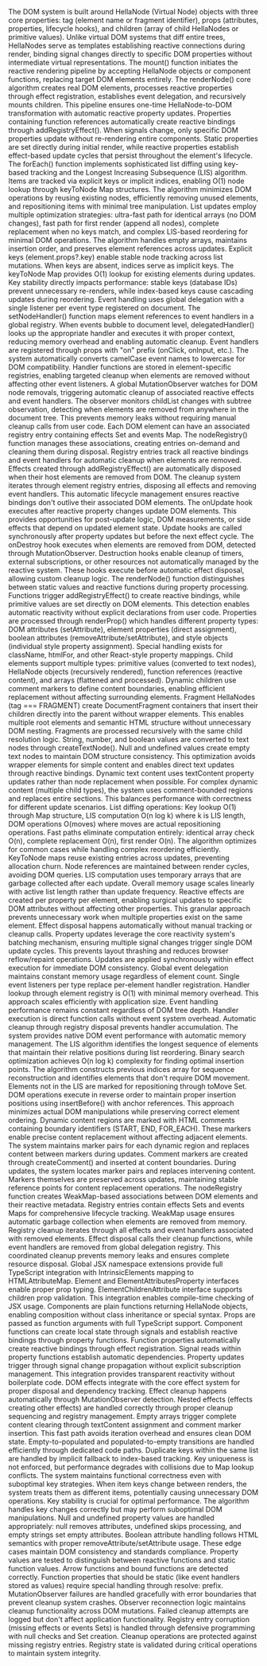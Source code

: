 <technical-internals>
  <core-architecture>
    <reactive-rendering-system>
      <hellanode-architecture>
        The DOM system is built around HellaNode (Virtual Node) objects
        with three core properties: tag (element name or fragment identifier), props (attributes, properties, lifecycle hooks), and children (array of child HellaNodes or primitive values). Unlike virtual DOM systems that diff entire trees, HellaNodes serve as templates establishing reactive connections during render, binding signal changes directly to specific DOM properties without intermediate virtual representations.
      </hellanode-architecture>
      <mount-pipeline>
        The mount() function initiates the reactive rendering pipeline by accepting HellaNode objects or component functions, replacing target DOM elements entirely. The renderNode() core algorithm creates real DOM elements, processes reactive properties through effect registration, establishes event delegation, and recursively mounts children. This pipeline ensures one-time HellaNode-to-DOM transformation with automatic reactive property updates.
      </mount-pipeline>
      <reactive-property-binding>
        Properties containing function references automatically create reactive bindings through addRegistryEffect(). When signals change, only specific DOM properties update without re-rendering entire components. Static properties are set directly during initial render, while reactive properties establish effect-based update cycles that persist throughout the element's lifecycle.
      </reactive-property-binding>
    </reactive-rendering-system>
    <list-rendering-engine>
      <foreach-algorithm>
        The forEach() function implements sophisticated list diffing using key-based tracking and the Longest Increasing Subsequence (LIS) algorithm. Items are tracked via explicit keys or implicit indices, enabling O(1) node lookup through keyToNode Map structures. The algorithm minimizes DOM operations by reusing existing nodes, efficiently removing unused elements, and repositioning items with minimal tree manipulation.
      </foreach-algorithm>
      <diffing-strategies>
        List updates employ multiple optimization strategies: ultra-fast path for identical arrays (no DOM changes), fast path for first render (append all nodes), complete replacement when no keys match, and complex LIS-based reordering for minimal DOM operations. The algorithm handles empty arrays, maintains insertion order, and preserves element references across updates.
      </diffing-strategies>
      <key-based-optimization>
        Explicit keys (element.props?.key) enable stable node tracking across list mutations. When keys are absent, indices serve as implicit keys. The keyToNode Map provides O(1) lookup for existing elements during updates. Key stability directly impacts performance: stable keys (database IDs) prevent unnecessary re-renders, while index-based keys cause cascading updates during reordering.
      </key-based-optimization>
    </list-rendering-engine>
    <event-system>
      <global-delegation>
        Event handling uses global delegation with a single listener per event type registered on document. The setNodeHandler() function maps element references to event handlers in a global registry. When events bubble to document level, delegatedHandler() looks up the appropriate handler and executes it with proper context, reducing memory overhead and enabling automatic cleanup.
      </global-delegation>
      <handler-registration>
        Event handlers are registered through props with "on" prefix (onClick, onInput, etc.). The system automatically converts camelCase event names to lowercase for DOM compatibility. Handler functions are stored in element-specific registries, enabling targeted cleanup when elements are removed without affecting other event listeners.
      </handler-registration>
    </event-system>
  </core-architecture>
  <memory-management>
    <automatic-cleanup-system>
      <mutation-observer-integration>
        A global MutationObserver watches for DOM node removals, triggering automatic cleanup of associated reactive effects and event handlers. The observer monitors childList changes with subtree observation, detecting when elements are removed from anywhere in the document tree. This prevents memory leaks without requiring manual cleanup calls from user code.
      </mutation-observer-integration>
      <node-registry-architecture>
        Each DOM element can have an associated registry entry containing effects Set and events Map. The nodeRegistry() function manages these associations, creating entries on-demand and cleaning them during disposal. Registry entries track all reactive bindings and event handlers for automatic cleanup when elements are removed.
      </node-registry-architecture>
      <effect-lifecycle-management>
        Effects created through addRegistryEffect() are automatically disposed when their host elements are removed from DOM. The cleanup system iterates through element registry entries, disposing all effects and removing event handlers. This automatic lifecycle management ensures reactive bindings don't outlive their associated DOM elements.
      </effect-lifecycle-management>
    </automatic-cleanup-system>
    <lifecycle-hooks>
      <update-lifecycle>
        The onUpdate hook executes after reactive property changes update DOM elements. This provides opportunities for post-update logic, DOM measurements, or side effects that depend on updated element state. Update hooks are called synchronously after property updates but before the next effect cycle.
      </update-lifecycle>
      <destruction-lifecycle>
        The onDestroy hook executes when elements are removed from DOM, detected through MutationObserver. Destruction hooks enable cleanup of timers, external subscriptions, or other resources not automatically managed by the reactive system. These hooks execute before automatic effect disposal, allowing custom cleanup logic.
      </destruction-lifecycle>
    </lifecycle-hooks>
  </memory-management>
  <rendering-algorithms>
    <property-resolution>
      <reactive-vs-static-detection>
        The renderNode() function distinguishes between static values and reactive functions during property processing. Functions trigger addRegistryEffect() to create reactive bindings, while primitive values are set directly on DOM elements. This detection enables automatic reactivity without explicit declarations from user code.
      </reactive-vs-static-detection>
      <property-application-pipeline>
        Properties are processed through renderProp() which handles different property types: DOM attributes (setAttribute), element properties (direct assignment), boolean attributes (removeAttribute/setAttribute), and style objects (individual style property assignment). Special handling exists for className, htmlFor, and other React-style property mappings.
      </property-application-pipeline>
    </property-resolution>
    <child-resolution>
      <dynamic-content-handling>
        Child elements support multiple types: primitive values (converted to text nodes), HellaNode objects (recursively rendered), function references (reactive content), and arrays (flattened and processed). Dynamic children use comment markers to define content boundaries, enabling efficient replacement without affecting surrounding elements.
      </dynamic-content-handling>
      <fragment-processing>
        Fragment HellaNodes (tag === FRAGMENT) create DocumentFragment containers that insert their children directly into the parent without wrapper elements. This enables multiple root elements and semantic HTML structure without unnecessary DOM nesting. Fragments are processed recursively with the same child resolution logic.
      </fragment-processing>
    </child-resolution>
    <text-node-optimization>
      <primitive-value-handling>
        String, number, and boolean values are converted to text nodes through createTextNode(). Null and undefined values create empty text nodes to maintain DOM structure consistency. This optimization avoids wrapper elements for simple content and enables direct text updates through reactive bindings.
      </primitive-value-handling>
      <content-replacement-strategy>
        Dynamic text content uses textContent property updates rather than node replacement when possible. For complex dynamic content (multiple child types), the system uses comment-bounded regions and replaces entire sections. This balances performance with correctness for different update scenarios.
      </content-replacement-strategy>
    </text-node-optimization>
  </rendering-algorithms>
  <performance-optimizations>
    <list-diffing-complexity>
      <computational-analysis>
        List diffing operations: Key lookup O(1) through Map structure, LIS computation O(n log k) where k is LIS length, DOM operations O(moves) where moves are actual repositioning operations. Fast paths eliminate computation entirely: identical array check O(n), complete replacement O(n), first render O(n). The algorithm optimizes for common cases while handling complex reordering efficiently.
      </computational-analysis>
      <memory-patterns>
        KeyToNode maps reuse existing entries across updates, preventing allocation churn. Node references are maintained between render cycles, avoiding DOM queries. LIS computation uses temporary arrays that are garbage collected after each update. Overall memory usage scales linearly with active list length rather than update frequency.
      </memory-patterns>
    </list-diffing-complexity>
    <reactive-binding-efficiency>
      <effect-granularity>
        Reactive effects are created per property per element, enabling surgical updates to specific DOM attributes without affecting other properties. This granular approach prevents unnecessary work when multiple properties exist on the same element. Effect disposal happens automatically without manual tracking or cleanup calls.
      </effect-granularity>
      <update-batching>
        Property updates leverage the core reactivity system's batching mechanism, ensuring multiple signal changes trigger single DOM update cycles. This prevents layout thrashing and reduces browser reflow/repaint operations. Updates are applied synchronously within effect execution for immediate DOM consistency.
      </update-batching>
    </reactive-binding-efficiency>
    <event-delegation-benefits>
      <memory-footprint-reduction>
        Global event delegation maintains constant memory usage regardless of element count. Single event listeners per type replace per-element handler registration. Handler lookup through element registry is O(1) with minimal memory overhead. This approach scales efficiently with application size.
      </memory-footprint-reduction>
      <performance-characteristics>
        Event handling performance remains constant regardless of DOM tree depth. Handler execution is direct function calls without event system overhead. Automatic cleanup through registry disposal prevents handler accumulation. The system provides native DOM event performance with automatic memory management.
      </performance-characteristics>
    </event-delegation-benefits>
  </performance-optimizations>
  <advanced-algorithms>
    <longest-increasing-subsequence>
      <algorithm-implementation>
        The LIS algorithm identifies the longest sequence of elements that maintain their relative positions during list reordering. Binary search optimization achieves O(n log k) complexity for finding optimal insertion points. The algorithm constructs previous indices array for sequence reconstruction and identifies elements that don't require DOM movement.
      </algorithm-implementation>
      <dom-movement-minimization>
        Elements not in the LIS are marked for repositioning through toMove Set. DOM operations execute in reverse order to maintain proper insertion positions using insertBefore() with anchor references. This approach minimizes actual DOM manipulations while preserving correct element ordering.
      </dom-movement-minimization>
    </longest-increasing-subsequence>
    <comment-marker-system>
      <dynamic-content-boundaries>
        Dynamic content regions are marked with HTML comments containing boundary identifiers (START, END, FOR_EACH). These markers enable precise content replacement without affecting adjacent elements. The system maintains marker pairs for each dynamic region and replaces content between markers during updates.
      </dynamic-content-boundaries>
      <marker-management>
        Comment markers are created through createComment() and inserted at content boundaries. During updates, the system locates marker pairs and replaces intervening content. Markers themselves are preserved across updates, maintaining stable reference points for content replacement operations.
      </marker-management>
    </comment-marker-system>
    <registry-architecture>
      <element-association-mapping>
        The nodeRegistry function creates WeakMap-based associations between DOM elements and their reactive metadata. Registry entries contain effects Sets and events Maps for comprehensive lifecycle tracking. WeakMap usage ensures automatic garbage collection when elements are removed from memory.
      </element-association-mapping>
      <cleanup-coordination>
        Registry cleanup iterates through all effects and event handlers associated with removed elements. Effect disposal calls their cleanup functions, while event handlers are removed from global delegation registry. This coordinated cleanup prevents memory leaks and ensures complete resource disposal.
      </cleanup-coordination>
    </registry-architecture>
  </advanced-algorithms>
  <integration-patterns>
    <jsx-compatibility>
      <type-system-integration>
        Global JSX namespace extensions provide full TypeScript integration with IntrinsicElements mapping to HTMLAttributeMap. Element and ElementAttributesProperty interfaces enable proper prop typing. ElementChildrenAttribute interface supports children prop validation. This integration enables compile-time checking of JSX usage.
      </type-system-integration>
      <component-function-pattern>
        Components are plain functions returning HellaNode objects, enabling composition without class inheritance or special syntax. Props are passed as function arguments with full TypeScript support. Component functions can create local state through signals and establish reactive bindings through property functions.
      </component-function-pattern>
    </jsx-compatibility>
    <reactive-system-integration>
      <signal-binding-automation>
        Function properties automatically create reactive bindings through effect registration. Signal reads within property functions establish automatic dependencies. Property updates trigger through signal change propagation without explicit subscription management. This integration provides transparent reactivity without boilerplate code.
      </signal-binding-automation>
      <effect-lifecycle-coordination>
        DOM effects integrate with the core effect system for proper disposal and dependency tracking. Effect cleanup happens automatically through MutationObserver detection. Nested effects (effects creating other effects) are handled correctly through proper cleanup sequencing and registry management.
      </effect-lifecycle-coordination>
    </reactive-system-integration>
  </integration-patterns>
  <edge-case-handling>
    <list-update-scenarios>
      <empty-array-handling>
        Empty arrays trigger complete content clearing through textContent assignment and comment marker insertion. This fast path avoids iteration overhead and ensures clean DOM state. Empty-to-populated and populated-to-empty transitions are handled efficiently through dedicated code paths.
      </empty-array-handling>
      <key-collision-management>
        Duplicate keys within the same list are handled by implicit fallback to index-based tracking. Key uniqueness is not enforced, but performance degrades with collisions due to Map lookup conflicts. The system maintains functional correctness even with suboptimal key strategies.
      </key-collision-management>
      <dynamic-key-changes>
        When item keys change between renders, the system treats them as different items, potentially causing unnecessary DOM operations. Key stability is crucial for optimal performance. The algorithm handles key changes correctly but may perform suboptimal DOM manipulations.
      </dynamic-key-changes>
    </list-update-scenarios>
    <property-edge-cases>
      <null-undefined-handling>
        Null and undefined property values are handled appropriately:
        null removes attributes, undefined skips processing, and empty strings set empty attributes. Boolean attribute handling follows HTML semantics with proper removeAttribute/setAttribute usage. These edge cases maintain DOM consistency and standards compliance.
      </null-undefined-handling>
      <function-vs-value-disambiguation>
        Property values are tested to distinguish between reactive functions and static function values. Arrow functions and bound functions are detected correctly. Function properties that should be static (like event handlers stored as values) require special handling through resolve: prefix.
      </function-vs-value-disambiguation>
    </property-edge-cases>
    <cleanup-error-handling>
      <observer-failure-recovery>
        MutationObserver failures are handled gracefully with error boundaries that prevent cleanup system crashes. Observer reconnection logic maintains cleanup functionality across DOM mutations. Failed cleanup attempts are logged but don't affect application functionality.
      </observer-failure-recovery>
      <registry-corruption-protection>
        Registry entry corruption (missing effects or events Sets) is handled through defensive programming with null checks and Set creation. Cleanup operations are protected against missing registry entries. Registry state is validated during critical operations to maintain system integrity.
      </registry-corruption-protection>
    </cleanup-error-handling>
  </edge-case-handling>
</technical-internals>
